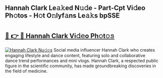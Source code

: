 ## Hannah Clark Le𝚊𝚔ed N𝚞𝚍e - Part-Cpt Vi𝚍eo Ph𝚘tos - H𝚘t O𝚗lyf𝚊ns Le𝚊𝚔s bpSSE

# <h2><a href="http://hf4avk.feru.top/?c=Hannah+Clark">🔗 👉 🔴 Hannah Clark Vi𝚍𝚎o Ph𝚘t𝚘𝚜</a></h2>

[![Hannah Clark Nu𝚍𝚎s](https://i.imgur.com/0TWrTi3.gif)](http://hf4avk.feru.top/?c=Hannah+Clark)
Social media influencer Hannah Clark who creates engaging lifestyle and dance content, featuring solo and collaborative dance trend performances and mini vlogs. Hannah Clark, a respected public figure in the scientific community, has made groundbreaking discoveries in the field of medicine. 
